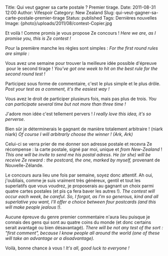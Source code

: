 Title: Qui veut gagner sa carte postale ? Premier tirage.
Date: 2011-08-31 12:00
Author: Vifespoir
Category: New Zealand
Slug: qui-veut-gagner-sa-carte-postale-premier-tirage
Status: published
Tags: Dernières nouvelles
Image: {photo}/uploads/2011/08/contest-Copier.jpg

Et voilà ! Comme promis je vous propose Ze concours ! *Here we are, as I
promise you, this is Ze contest !*

Pour la première manche les règles sont simples : *For the first round
rules are simple :*

Vous avez une semaine pour trouver la meilleure idée possible d'épreuve
 pour le second tirage ! *You've got one week to hit on the best rule
for the second round test !*

Participez sous forme de commentaire, c'est le plus simple et le plus
drôle. *Post your test as a comment, it's the easiest way !*

Vous avez le droit de participer plusieurs fois, mais pas plus de trois.
*You can participate several time but not more than three time !*

J'adore mon idée c'est tellement pervers ! *I really love this idea,
it's so perverse*.

Bien sûr je déterminerais le gagnant de manière totalement arbitraire !
(niark niark) *Of course I will arbitrarly choose the winner ! (Ark,
Ark)*

Celui-ci se verra prier de me donner son adresse postale et recevra Ze
récompense : la carte postale, signé par moi, unique et *from
New-Zealand* ! *This one will be invite to send me his postal adress. He
(or she) will be receive Ze reward : the postcard, the one, marked by
myself,* provenant de Nouvelle-Zélande.

Le concours aura lieu une fois par semaine, soyez donc attentif. Ah oui,
j'oubliais, comme je suis vraiment très généreux, gentil et tout les
superlatifs que vous voudrez, je proposerais au gagnant un choix parmi
quatre cartes postales (et pis ça fera baver les autres !). *The contest
will occur each week, be careful. So, I forgot, as I'm so generous, kind
and all superlative you want, I'll offer a choice between four postcards
(and this will make people jealous !).*

Aucune épreuve du genre premier commentaire n'aura lieu puisque je
connais des gens qui sont au quatre coins du monde (et donc certains
serait avantagé ou bien désavantagé). *There will be not any test of the
sort : "first comment", because I know people all around the world (one
of these will take an advantage or a disadvantage).*

Voilà, bonne chance à vous ! *It's all, good luck to everyone !*
